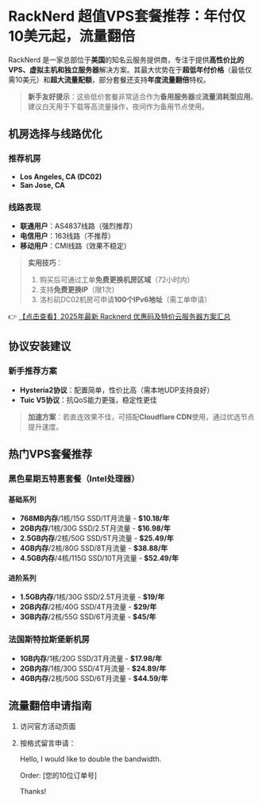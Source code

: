 # RackNerd 超值VPS套餐推荐：年付仅10美元起，流量翻倍

RackNerd 是一家总部位于**美国**的知名云服务提供商，专注于提供**高性价比的VPS、虚拟主机和独立服务器**解决方案。其最大优势在于**超低年付价格**（最低仅需10美元）和**超大流量配额**，部分套餐还支持**年度流量翻倍**特权。

> **新手友好提示**：这些低价套餐非常适合作为**备用服务器**或**流量消耗型应用**。建议白天用于下载等高流量操作，夜间作为备用节点使用。

## 机房选择与线路优化

### 推荐机房
- **Los Angeles, CA (DC02)**
- **San Jose, CA**

### 线路表现
- **联通用户**：AS4837线路（强烈推荐）
- **电信用户**：163线路（不推荐）
- **移动用户**：CMI线路（效果不稳定）

> **实用技巧**：
> 1. 购买后可通过工单**免费更换机房区域**（72小时内）
> 2. 支持**免费更换IP**（限1次）
> 3. 洛杉矶DC02机房可申请**100个IPv6地址**（需工单申请）

👉 [【点击查看】2025年最新 Racknerd 优惠码及特价云服务器方案汇总](https://bit.ly/Rack_Nerd)

## 协议安装建议

### 新手推荐方案
- **Hysteria2协议**：配置简单，性价比高（需本地UDP支持良好）
- **Tuic V5协议**：抗QoS能力更强，稳定性更佳

> **加速方案**：若直连效果不佳，可搭配**Cloudflare CDN**使用，通过优选节点提升速度。

## 热门VPS套餐推荐

### 黑色星期五特惠套餐（Intel处理器）

#### 基础系列
- **768MB内存**/1核/15G SSD/1T月流量 - **$10.18/年**
- **2GB内存**/1核/30G SSD/2.5T月流量 - **$16.98/年**
- **2.5GB内存**/2核/50G SSD/5T月流量 - **$25.49/年**
- **4GB内存**/2核/80G SSD/8T月流量 - **$38.88/年**
- **4.5GB内存**/4核/115G SSD/10T月流量 - **$52.49/年**

#### 进阶系列
- **1.5GB内存**/1核/30G SSD/2.5T月流量 - **$19/年**
- **2GB内存**/2核/40G SSD/4T月流量 - **$29/年**
- **3GB内存**/2核/55G SSD/6T月流量 - **$45/年**

### 法国斯特拉斯堡新机房
- **1GB内存**/1核/20G SSD/3T月流量 - **$17.98/年**
- **2GB内存**/1核/30G SSD/4T月流量 - **$24.89/年**
- **4GB内存**/2核/50G SSD/6T月流量 - **$44.59/年**

## 流量翻倍申请指南
1. 访问官方活动页面
2. 按格式留言申请：
   
   Hello, I would like to double the bandwidth.
   
   Order: [您的10位订单号]
   
   Thanks!